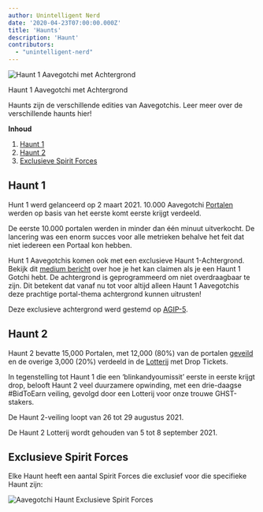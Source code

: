 ```yaml
---
author: Unintelligent Nerd
date: '2020-04-23T07:00:00.000Z'
title: 'Haunts'
description: 'Haunt'
contributors:
  - "unintelligent-nerd"
---
```


<div class="headerImageContainer">
<img src="/haunt/haunt-1-aavegotchi.png" class="headerImage" alt="Haunt 1 Aavegotchi met Achtergrond">
<p class="headerImageText">Haunt 1 Aavegotchi met Achtergrond</p>
</div>

Haunts zijn de verschillende edities van Aavegotchis. Leer meer over de verschillende haunts hier!

<div class="contentsBox">

**Inhoud**

<ol>
<li><a href=#haunt-1>Haunt 1</a></li>
<li><a href=#haunt-2>Haunt 2</a></li>
<li><a href=#exclusive-spirit-forces>Exclusieve Spirit Forces</a></li>
</ol>

</div>

## Haunt 1



Hunt 1 werd gelanceerd op 2 maart 2021. 10.000 Aavegotchi [Portalen](/portals) werden op basis van het eerste komt eerste krijgt verdeeld.

De eerste 10.000 portalen werden in minder dan één minuut uitverkocht. De lancering was een enorm succes voor alle metrieken behalve het feit dat niet iedereen een Portaal kon hebben.

Hunt 1 Aavegotchis komen ook met een exclusieve Haunt 1-Achtergrond. Bekijk dit [medium bericht](https://aavegotchi.medium.com/aavegotchi-nft-backgrounds-are-live-and-ready-to-be-equipped-92c8b5bb92a8) over hoe je het kan claimen als je een Haunt 1 Gotchi hebt. De achtergrond is geprogrammeerd om niet overdraagbaar te zijn. Dit betekent dat vanaf nu tot voor altijd alleen Haunt 1 Aavegotchis deze prachtige portal-thema achtergrond kunnen uitrusten!

Deze exclusieve achtergrond werd gestemd op [AGIP-5](/aavegotchi-improvement-proposals#give-unique-non-transferable-background-to-haunt-1-aavegotchis).

## Haunt 2

Haunt 2 bevatte 15,000 Portalen, met 12,000 (80%) van de portalen [geveild](/aauction) en de overige 3,000 (20%) verdeeld in de [Lotterij](/tickets) met Drop Tickets.

In tegenstelling tot Haunt 1 die een ‘blinkandyoumissit’ eerste in eerste krijgt drop, belooft Haunt 2 veel duurzamere opwinding, met een drie-daagse #BidToEarn veiling, gevolgd door een Lotterij voor onze trouwe GHST-stakers.

De Haunt 2-veiling loopt van 26 tot 29 augustus 2021.

De Haunt 2 Lotterij wordt gehouden van 5 tot 8 september 2021.

## Exclusieve Spirit Forces
Elke Haunt heeft een aantal Spirit Forces die exclusief voor die specifieke Haunt zijn:

<img class = "bodyImage" src = "/haunt/exclusive-spirit-forces.png" alt = "Aavegotchi Haunt Exclusieve Spirit Forces" />